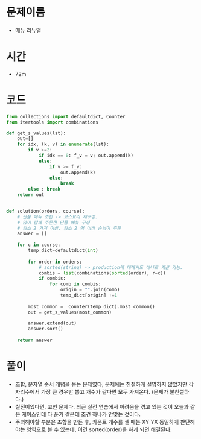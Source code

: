 # 문제이름
- 메뉴 리뉴얼

# 시간 
- 72m


# 코드
```python
from collections import defaultdict, Counter
from itertools import combinations

def get_s_values(lst):
    out=[]
    for idx, (k, v) in enumerate(lst):
        if v >=2:
            if idx == 0: f_v = v; out.append(k) 
            else:
                if v >= f_v:
                    out.append(k)
                else:
                    break
        else : break
    return out
        

def solution(orders, course):
    # 단품 메뉴 조합 -> 코스요리 재구성. 
    # 많이 함께 주문한 단품 메뉴 구성 
    # 최소 2 가지 이상. 최소 2 명 이상 손님이 주문 
    answer = []
    
    for c in course:
        temp_dict=defaultdict(int)
        
        for order in orders:
            # sorted(string) -> production에 대해서도 하나로 계산 가능.
            combis = list(combinations(sorted(order), r=c))
            if combis:
                for comb in combis:
                    origin = "".join(comb)
                    temp_dict[origin] +=1
        
        most_common =  Counter(temp_dict).most_common()
        out = get_s_values(most_common)
        
        answer.extend(out)
        answer.sort()
        
    return answer
```

# 풀이
- 조합, 문자열 순서 개념을 묻는 문제였다, 문제에는 친절하게 설명하지 않았지만 각 자리수에서 가장 큰 경우만 뽑고 개수가 같다면 모두 가져온다. (문제가 불친절하다.) 
- 실전이었다면, 꼬인 문제다. 최근 실전 연습에서 어려움을 겪고 있는 것이 오늘과 같은 케이스인데 다 푼거 같은데 조건 하나가 안맞는 것이다.
- 주의해야할 부분은 조합을 만든 후, 카운트 개수를 셀 때는 XY YX 동일하게 판단해야는 영역으로 볼 수 있는데, 이건 sorted(order)을 하게 되면 해결된다. 
